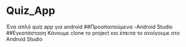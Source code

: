 # Quiz_App
Ένα απλό quiz app για android
##Προαπαιτούμενα
-Android Studio
##Εγκατάσταση
Κάνουμε clone το project και έπειτα το ανοίγουμε στο Android Studio

